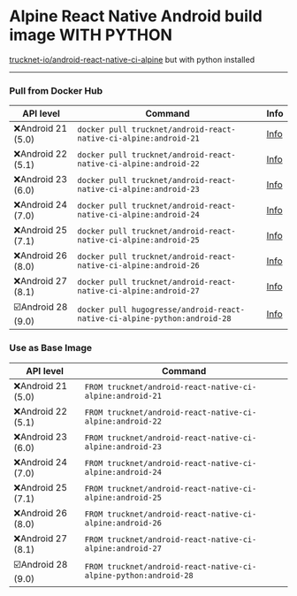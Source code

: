 # Alpine React Native Android build image WITH PYTHON

[trucknet-io/android-react-native-ci-alpine](https://github.com/trucknet-io/android-react-native-ci-alpine) but with python installed

---

### Pull from Docker Hub
| API level | Command | Info |
| --------- | ------- | ---- |
| ❌Android 21 (5.0) | `docker pull trucknet/android-react-native-ci-alpine:android-21` | [Info](https://github.com/alvr/alpine-android/tree/master/android-21) |
| ❌Android 22 (5.1) | `docker pull trucknet/android-react-native-ci-alpine:android-22` | [Info](https://github.com/alvr/alpine-android/tree/master/android-22) |
| ❌Android 23 (6.0) | `docker pull trucknet/android-react-native-ci-alpine:android-23` | [Info](https://github.com/alvr/alpine-android/tree/master/android-23) |
| ❌Android 24 (7.0) | `docker pull trucknet/android-react-native-ci-alpine:android-24` | [Info](https://github.com/alvr/alpine-android/tree/master/android-24) |
| ❌Android 25 (7.1) | `docker pull trucknet/android-react-native-ci-alpine:android-25` | [Info](https://github.com/alvr/alpine-android/tree/master/android-25) |
| ❌Android 26 (8.0) | `docker pull trucknet/android-react-native-ci-alpine:android-26` | [Info](https://github.com/alvr/alpine-android/tree/master/android-26) |
| ❌Android 27 (8.1) | `docker pull trucknet/android-react-native-ci-alpine:android-27` | [Info](https://github.com/alvr/alpine-android/tree/master/android-27) |
| ☑️Android 28 (9.0) | `docker pull hugogresse/android-react-native-ci-alpine-python:android-28` | [Info](https://github.com/alvr/alpine-android/tree/master/android-28) |


### Use as Base Image
| API level | Command |
| --------- | ------- |
| ❌Android 21 (5.0) | `FROM trucknet/android-react-native-ci-alpine:android-21` |
| ❌Android 22 (5.1) | `FROM trucknet/android-react-native-ci-alpine:android-22` |
| ❌Android 23 (6.0) | `FROM trucknet/android-react-native-ci-alpine:android-23` |
| ❌Android 24 (7.0) | `FROM trucknet/android-react-native-ci-alpine:android-24` |
| ❌Android 25 (7.1) | `FROM trucknet/android-react-native-ci-alpine:android-25` |
| ❌Android 26 (8.0) | `FROM trucknet/android-react-native-ci-alpine:android-26` |
| ❌Android 27 (8.1) | `FROM trucknet/android-react-native-ci-alpine:android-27` |
| ☑️Android 28 (9.0) | `FROM trucknet/android-react-native-ci-alpine-python:android-28` |